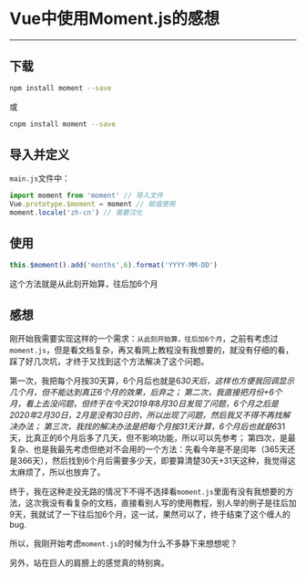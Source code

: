 #  Vue中使用Moment.js的感想

---

## 下载

```bash
npm install moment --save
```
或
```bash
cnpm install moment --save
```

## 导入并定义

`main.js`文件中：

```js
import moment from 'moment' // 导入文件
Vue.prototype.$moment = moment // 赋值使用
moment.locale('zh-cn') // 需要汉化
```

## 使用

```js
this.$moment().add('months',6).format('YYYY-MM-DD')
```

这个方法就是从此刻开始算，往后加6个月

## 感想

刚开始我需要实现这样的一个需求：`从此刻开始算，往后加6个月`，之前有考虑过`moment.js`，但是看文档复杂，再又看网上教程没有我想要的，就没有仔细的看，踩了好几次坑，才终于又找到这个方法解决了这个问题。

第一次，我把每个月按30天算，6个月后也就是6*30天后，这样也方便我回调显示几个月，但不能达到真正6个月的效果，后弃之；
第二次，我直接把月份+6个月，看上去没问题，但终于在今天2019年8月30日发现了问题，6个月之后是2020年2月30日，2月是没有30日的，所以出现了问题，然后我又不得不再找解决办法；
第三次，我找的解决办法是把每个月按31天计算，6个月后也就是6*31天，比真正的6个月后多了几天，但不影响功能，所以可以先参考；
第四次，是最复杂、也是我最先考虑但绝对不会用的一个方法：先看今年是不是闰年（365天还是366天），然后找到6个月后需要多少天，即要算清楚30天+31天这种，我觉得这太麻烦了，所以也放弃了。

终于，我在这种走投无路的情况下不得不选择看`moment.js`里面有没有我想要的方法，这次我没有看复杂的文档，直接看别人写的使用教程，别人举的例子是往后加9天，我就试了一下往后加6个月，这一试，果然可以了，终于结束了这个缠人的bug.

所以，我刚开始考虑`moment.js`的时候为什么不多静下来想想呢？

另外，站在巨人的肩膀上的感觉真的特别爽。